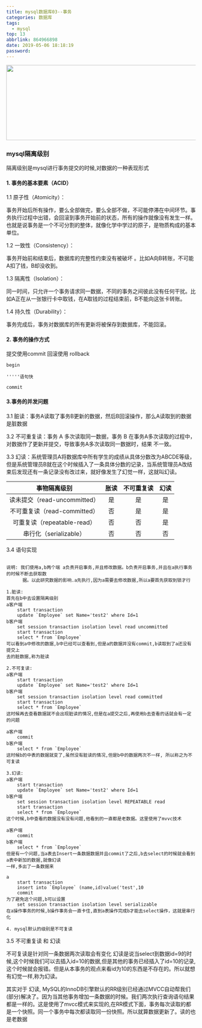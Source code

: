 ```yaml
---
title: mysql数据库03--事务
categories: 数据库
tags:
  - mysql
top: 13
abbrlink: 864966898
date: 2019-05-06 18:18:19
password:
---
```


<img src="https://jwangtec.oss-cn-chengdu.aliyuncs.com/jwangcloud/index/mysql.jpeg" width="1000" height="200" align="middle" />

###  mysql隔离级别

<!--more-->

隔离级别是mysql进行事务提交的时候,对数据的一种表现形式

####  1. 事务的基本要素（ACID）

1.1 原子性（Atomicity）：

事务开始后所有操作，要么全部做完，要么全部不做，不可能停滞在中间环节。事务执行过程中出错，会回滚到事务开始前的状态，所有的操作就像没有发生一样。也就是说事务是一个不可分割的整体，就像化学中学过的原子，是物质构成的基本单位。

1.2 一致性（Consistency）：

事务开始前和结束后，数据库的完整性约束没有被破坏 。比如A向B转账，不可能A扣了钱，B却没收到。

1.3 隔离性（Isolation）：

同一时间，只允许一个事务请求同一数据，不同的事务之间彼此没有任何干扰。比如A正在从一张银行卡中取钱，在A取钱的过程结束前，B不能向这张卡转账。

1.4 持久性（Durability）：

事务完成后，事务对数据库的所有更新将被保存到数据库，不能回滚。

#### 2. 事务的操作方式

提交使用commit 回滚使用 rollback

	
	begin
	
	'''''语句快
	
	commit
	

#### 3.事务的并发问题

3.1 脏读：事务A读取了事务B更新的数据，然后B回滚操作，那么A读取到的数据是脏数据

3.2 不可重复读：事务 A 多次读取同一数据，事务 B 在事务A多次读取的过程中，对数据作了更新并提交，导致事务A多次读取同一数据时，结果 不一致。

3.3 幻读：系统管理员A将数据库中所有学生的成绩从具体分数改为ABCDE等级，但是系统管理员B就在这个时候插入了一条具体分数的记录，当系统管理员A改结束后发现还有一条记录没有改过来，就好像发生了幻觉一样，这就叫幻读。


|事物隔离级别|胀读|不可重复读|幻读|
|:-:|:-:|:-:|:-:|
|读未提交（read-uncommitted）|是|是|是
|不可重复读（read-committed）	|否|	是|	是
|可重复读（repeatable-read）	|否|	否|	是
|串行化（serializable）	|否|	否|	否



3.4 语句实现

```
	
说明: 我们使用a,b两个端 a负责开启事务,并且修改数据。b负责开启事务,并且在a执行事务的时候不断去获取数
	  据。以此研究数据的影响.a先执行,因为a需要去修改数据,所以a要首先获取到锁才行

1.脏读:
首先在b中去设置隔离级别
a客户端
	start transaction
	update `Employee` set Name='test2' where Id=1
b客户端
	set session transaction isolation level read uncommitted
	start transaction
	select * from `Employee`
可以看到a中修改的数据,b中已经可以查看到,但是a的数据并没有commit,b读取到了a还没有提交上
去的脏数据,称为脏读

2.不可复读:
a客户端
	start transaction
	update `Employee` set Name='test2' where Id=1
b客户端
	set session transaction isolation level read committed
	start transaction
	select * from `Employee`
这时候再去查看数据就不会出现脏读的情况,但是在a提交之后,再使用b去查看的话就会有一定的问题

a客户端
	commit
b客户端
	select * from `Employee`
这时候b的中表的数据就变了,虽然没有脏读的情况,但是b中的数据两次不一样, 所以称之为不可复读

3.幻读:
a客户端
	start transaction
	update `Employee` set Name='test2' where Id=1
b客户端
	set session transaction isolation level REPEATABLE read
	start transaction
	select * from `Employee`
这个时候,b中查看的数据没有没有问题,他看到的一直都是老数据。这里使用了mvvc技术

a客户端
	commit
b客户端
	select * from `Employee`
但是有一个问题,当a表去Insert一条数据数据并且commit了之后,b去select的时候就会看到a表中新加的数据,就像幻读
一样,多出了一条数据来

a
	start transaction
	insert into `Employee` (name,id)value('test',10
	commit
为了避免这个问题,b可以设置
	set session transaction isolation level serializable
在a操作事务的时候,b操作事务会一直卡住,直到a表操作完成b才能去select操作，这就是串行化

4. mysql默认的级别是不可复读
```


3.5 不可重复读 和 幻读

不可复读是针对同一条数据两次读取会有变化 幻读是说当select到数据id=9的时候,这个时候我们可以去插入id=10的数据,但是其他的事务已经插入了id=10的记录,这个时候就会报错。但是从本事务的观点来看id为10的东西是不存在的。所以就想有幻觉一样,称为幻读。

其实对于 幻读, MySQL的InnoDB引擎默认的RR级别已经通过MVCC自动帮我们(部分)解决了。因为当其他事务增加一条数据的时候。我们两次执行查询语句结果都是一样的。这是使用了mvcc模式来实现的,在RR模式下面，事务每次读取的都是一个快照。同一个事务中每次都读取同一份快照。所以就算数据更新了。读的也是老数据